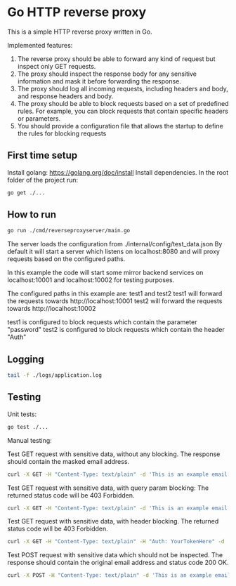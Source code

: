 # Go HTTP reverse proxy

This is a simple HTTP reverse proxy written in Go.

Implemented features:
1. The reverse proxy should be able to forward any kind of request but inspect only GET
requests.
2. The proxy should inspect the response body for any sensitive information and mask it
before forwarding the response.
3. The proxy should log all incoming requests, including headers and body, and response
headers and body.
4. The proxy should be able to block requests based on a set of predefined rules. For
example, you can block requests that contain specific headers or parameters.
5. You should provide a configuration file that allows the startup to define the rules for
blocking requests

## First time setup

Install golang: https://golang.org/doc/install
Install dependencies. In the root folder of the project run:

```bash
go get ./...
```

## How to run

```bash
go run ./cmd/reverseproxyserver/main.go
```

The server loads the configuration from ./internal/config/test_data.json
By default it will start a server which listens on localhost:8080 and will proxy requests based on the configured paths.

In this example the code will start some mirror backend services on localhost:10001 and localhost:10002 for testing purposes.

The configured paths in this example are: test1 and test2
test1 will forward the requests towards http://localhost:10001
test2 will forward the requests towards http://localhost:10002

test1 is configured to block requests which contain the parameter "password"
test2 is configured to block requests which contain the header "Auth"

## Logging

```bash
tail -f ./logs/application.log
```

## Testing

Unit tests:

```bash
go test ./...
```

Manual testing:

Test GET request with sensitive data, without any blocking.
The response should contain the masked email address.

```bash
curl -X GET -H "Content-Type: text/plain" -d 'This is an example email: john.doe@example.com' http://localhost:8080/test1 -v
```

Test GET request with sensitive data, with query param blocking:
The returned status code will be 403 Forbidden.

```bash
curl -X GET -H "Content-Type: text/plain" -d 'This is an example email: john.doe@example.com' http://localhost:8080/test1?password=test -v
```

Test GET request with sensitive data, with header blocking.
The returned status code will be 403 Forbidden.

```bash
curl -X GET -H "Content-Type: text/plain" -H "Auth: YourTokenHere" -d 'This is an example email: john.doe@example.com' http://localhost:8080/test2 -v
```

Test POST request with sensitive data which should not be inspected.
The response should contain the original email address and status code 200 OK.

```bash
curl -X POST -H "Content-Type: text/plain" -d 'This is an example email: john.doe@example.com' http://localhost:8080/test1 -v
```
